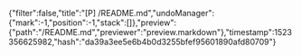 {"filter":false,"title":"[P] /README.md","undoManager":{"mark":-1,"position":-1,"stack":[]},"preview":{"path":"/README.md","previewer":"preview.markdown"},"timestamp":1523356625982,"hash":"da39a3ee5e6b4b0d3255bfef95601890afd80709"}